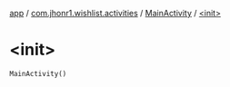 [app](../../index.md) / [com.jhonr1.wishlist.activities](../index.md) / [MainActivity](index.md) / [&lt;init&gt;](./-init-.md)

# &lt;init&gt;

`MainActivity()`